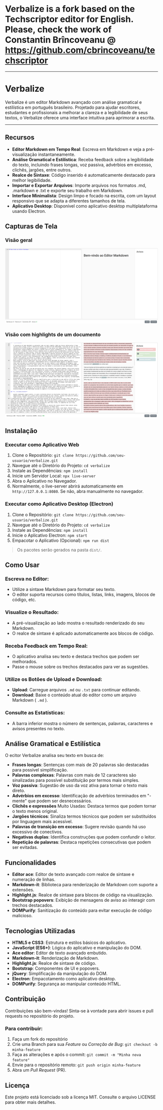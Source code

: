 # Verbalize is a fork based on the Techscriptor editor for English. Please, check the work of Constantin Brîncoveanu @ https://github.com/cbrincoveanu/techscriptor

***

# Verbalize
Verbalize é um editor Markdown avançado com análise gramatical e estilística em português brasileiro. Projetado para ajudar escritores, estudantes e profissionais a melhorar a clareza e a legibilidade de seus textos, o Verbalize oferece uma interface intuitiva para aprimorar a escrita.

***

## Recursos

- **Editor Markdown em Tempo Real**: Escreva em Markdown e veja a pré-visualização instantaneamente.
- **Análise Gramatical e Estilística**: Receba feedback sobre a legibilidade do texto, incluindo frases longas, voz passiva, advérbios em excesso, clichês, jargões, entre outros.
- **Realce de Sintaxe**: Código inserido é automaticamente destacado para melhor legibilidade.
- **Importar e Exportar Arquivos**: Importe arquivos nos formatos .md, .markdown e .txt e exporte seu trabalho em Markdown.
- **Interface Minimalista**: Design limpo e focado na escrita, com um layout responsivo que se adapta a diferentes tamanhos de tela.
- **Aplicativo Desktop**: Disponível como aplicativo desktop multiplataforma usando Electron.

## Capturas de Tela

### Visão geral

![](https://raw.githubusercontent.com/mtgr18977/Verbalize/refs/heads/main/imgs/tela_1.png)

### Visão com highlights de um documento

![](https://raw.githubusercontent.com/mtgr18977/Verbalize/refs/heads/main/imgs/tela_2.png)

## Instalação

### Executar como Aplicativo Web

1. Clone o Repositório: `git clone https://github.com/seu-usuario/verbalize.git`
2. Navegue até o Diretório do Projeto: `cd verbalize`
3. Instale as Dependências: `npm install`
4. Inicie um Servidor Local: `npx live-server`
5. Abra o Aplicativo no Navegador.
  6. Normalmente, o live-server abrirá automaticamente em `http://127.0.0.1:8080`. Se não, abra manualmente no navegador.

### Executar como Aplicativo Desktop (Electron)

1. Clone o Repositório: `git clone https://github.com/seu-usuario/verbalize.git`
2. Navegue até o Diretório do Projeto: `cd verbalize`
3. Instale as Dependências: `npm install`
4. Inicie o Aplicativo Electron: `npm start`
5. Empacotar o Aplicativo (Opcional): `npm run dist`

> Os pacotes serão gerados na pasta `dist/`.

## Como Usar

### Escreva no Editor:
- Utilize a sintaxe Markdown para formatar seu texto.
- O editor suporta recursos como títulos, listas, links, imagens, blocos de código, etc.

### Visualize o Resultado:
- A pré-visualização ao lado mostra o resultado renderizado do seu Markdown.
- O realce de sintaxe é aplicado automaticamente aos blocos de código.

### Receba Feedback em Tempo Real:
- O aplicativo analisa seu texto e destaca trechos que podem ser melhorados.
- Passe o mouse sobre os trechos destacados para ver as sugestões.

### Utilize os Botões de Upload e Download:
- **Upload**: Carregue arquivos `.md` ou `.txt` para continuar editando.
- **Download**: Baixe o conteúdo atual do editor como um arquivo Markdown ( `.md` ).

### Consulte as Estatísticas:
- A barra inferior mostra o número de sentenças, palavras, caracteres e avisos presentes no texto.

## Análise Gramatical e Estilística

O ecitor Verbalize analisa seu texto em busca de:

- **Frases longas**: Sentenças com mais de 20 palavras são destacadas para possível simplificação.
- **Palavras complexas**: Palavras com mais de 12 caracteres são sinalizadas para possível substituição por termos mais simples.
- **Voz passiva**: Sugestão de uso da voz ativa para tornar o texto mais direto.
- **Advérbios em excesso**: Identificação de advérbios terminados em "-mente" que podem ser desnecessários.
- **Clichês e expressões** Muito Usadas: Destaca termos que podem tornar o texto menos original.
- **Jargões técnicos**: Sinaliza termos técnicos que podem ser substituídos por linguagem mais acessível.
- **Palavras de transição em excesso**: Sugere revisão quando há uso excessivo de conectivos.
- **Negativas duplas**: Identifica construções que podem confundir o leitor.
- **Repetição de palavras**: Destaca repetições consecutivas que podem ser evitadas.

## Funcionalidades

- **Editor ace**: Editor de texto avançado com realce de sintaxe e numeração de linhas.
- **Markdown-it**: Biblioteca para renderização de Markdown com suporte a extensões.
- **Highlight.js**: Realce de sintaxe para blocos de código na visualização.
- **Bootstrap popovers**: Exibição de mensagens de aviso ao interagir com trechos destacados.
- **DOMPurify**: Sanitização do conteúdo para evitar execução de código malicioso.

## Tecnologias Utilizadas

- **HTML5 e CSS3**: Estrutura e estilos básicos do aplicativo.
- **JavaScript (ES6+)**: Lógica do aplicativo e manipulação do DOM.
- **Ace editor**: Editor de texto avançado embutido.
- **Markdown-it**: Renderização de Markdown.
- **Highlight.js**: Realce de sintaxe de código.
- **Bootstrap**: Componentes de UI e popovers.
- **jQuery**: Simplificação da manipulação do DOM.
- **Electron**: Empacotamento como aplicativo desktop.
- **DOMPurify**: Segurança ao manipular conteúdo HTML.

## Contribuição

Contribuições são bem-vindas! Sinta-se à vontade para abrir issues e pull requests no repositório do projeto.

### Para contribuir:
1. Faça um fork do repositório
2. Crie uma Branch para sua _Feature_ ou _Correção de Bug_: `git checkout -b minha-feature`
3. Faça as alterações e após o commit: `git commit -m "Minha nova feature"`
4. Envie para o repositório remoto: `git push origin minha-feature`
5. Abra um _Pull Request_ (PR).

## Licença

Este projeto está licenciado sob a licença MIT. Consulte o arquivo LICENSE para obter mais detalhes.
